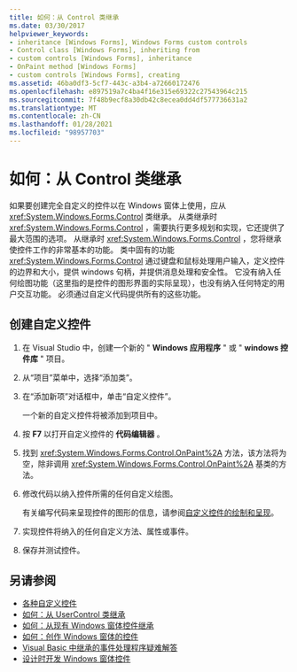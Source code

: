 ```yaml
---
title: 如何：从 Control 类继承
ms.date: 03/30/2017
helpviewer_keywords:
- inheritance [Windows Forms], Windows Forms custom controls
- Control class [Windows Forms], inheriting from
- custom controls [Windows Forms], inheritance
- OnPaint method [Windows Forms]
- custom controls [Windows Forms], creating
ms.assetid: 46ba0df3-5cf7-443c-a3b4-a72660172476
ms.openlocfilehash: e897519a7c4ba4f16e315e69322c27543964c215
ms.sourcegitcommit: 7f48b9ecf8a30db42c8ecea0dd4df577736631a2
ms.translationtype: MT
ms.contentlocale: zh-CN
ms.lasthandoff: 01/28/2021
ms.locfileid: "98957703"
---
```

# <a name="how-to-inherit-from-the-control-class"></a>如何：从 Control 类继承

如果要创建完全自定义的控件以在 Windows 窗体上使用，应从 <xref:System.Windows.Forms.Control> 类继承。 从类继承时 <xref:System.Windows.Forms.Control> ，需要执行更多规划和实现，它还提供了最大范围的选项。 从继承时 <xref:System.Windows.Forms.Control> ，您将继承使控件工作的非常基本的功能。 类中固有的功能 <xref:System.Windows.Forms.Control> 通过键盘和鼠标处理用户输入，定义控件的边界和大小，提供 windows 句柄，并提供消息处理和安全性。 它没有纳入任何绘图功能（这里指的是控件的图形界面的实际呈现），也没有纳入任何特定的用户交互功能。 必须通过自定义代码提供所有的这些功能。

## <a name="to-create-a-custom-control"></a>创建自定义控件

1. 在 Visual Studio 中，创建一个新的 " **Windows 应用程序** " 或 " **windows 控件库** " 项目。

2. 从“项目”菜单中，选择“添加类”。

3. 在“添加新项”对话框中，单击“自定义控件”。

   一个新的自定义控件将被添加到项目中。

4. 按 **F7** 以打开自定义控件的 **代码编辑器** 。

5. 找到 <xref:System.Windows.Forms.Control.OnPaint%2A> 方法，该方法将为空，除非调用 <xref:System.Windows.Forms.Control.OnPaint%2A> 基类的方法。

6. 修改代码以纳入控件所需的任何自定义绘图。

   有关编写代码来呈现控件的图形的信息，请参阅[自定义控件的绘制和呈现](custom-control-painting-and-rendering.md)。

7. 实现控件将纳入的任何自定义方法、属性或事件。

8. 保存并测试控件。

## <a name="see-also"></a>另请参阅

- [各种自定义控件](varieties-of-custom-controls.md)
- [如何：从 UserControl 类继承](how-to-inherit-from-the-usercontrol-class.md)
- [如何：从现有 Windows 窗体控件继承](how-to-inherit-from-existing-windows-forms-controls.md)
- [如何：创作 Windows 窗体的控件](how-to-author-controls-for-windows-forms.md)
- [Visual Basic 中继承的事件处理程序疑难解答](/dotnet/visual-basic/programming-guide/language-features/events/troubleshooting-inherited-event-handlers)
- [设计时开发 Windows 窗体控件](developing-windows-forms-controls-at-design-time.md)
